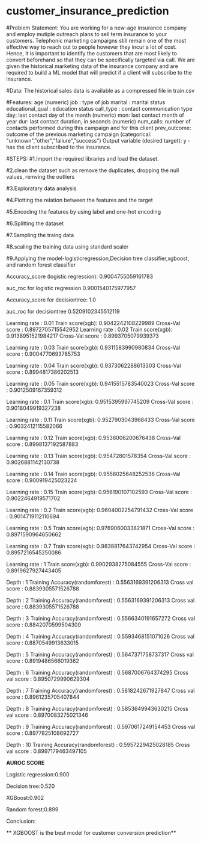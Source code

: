 # customer_insurance_prediction
#Problem Statement:
You are working for a new-age insurance company and employ mutiple outreach plans to sell term insurance to your customers. Telephonic marketing campaigns still remain one of the most effective way to reach out to people however they incur a lot of cost. Hence, it is important to identify the customers that are most likely to convert beforehand so that they can be specifically targeted via call. We are given the historical marketing data of the insurance company and are required to build a ML model that will predict if a client will subscribe to the insurance. 

#Data:
The historical sales data is available as a compressed file in train.csv 

#Features: 
age (numeric)
job : type of job
marital : marital status
educational_qual : education status
call_type : contact communication type
day: last contact day of the month (numeric)
mon: last contact month of year
dur: last contact duration, in seconds (numeric)
num_calls: number of contacts performed during this campaign and for this client 
prev_outcome: outcome of the previous marketing campaign (categorical: "unknown","other","failure","success")
Output variable (desired target):
y - has the client subscribed to the insurance.

#STEPS:
#1.Import the required libraries and load the dataset.

#2.clean the dataset such as remove the duplicates, dropping the null values, remving the outliers

#3.Exploratary data analysis

#4.Plotting the relation between the features and the target

#5.Encoding the features by using label and one-hot encoding

#6.Splitting the dataset

#7.Sampling the traing data

#8.scaling the training data using standard scaler

#9.Applying the model-logisticregression,Decision tree classifier,xgboost, and random forest classifier

Accuracy_score (logistic regression): 0.9004755059161783

auc_roc for logistic regression 0.9001540175977957

Accuracy_score for decisiontree: 1.0

auc_roc for decisiontree 0.5209102345512119

Learning rate :  0.01  Train score(xgb):  0.9042242108229989  Cross-Val score :  0.8972705715542952
Learning rate :  0.02  Train score(xgb):  0.9138951521984217  Cross-Val score :  0.8993705079939373

Learning rate :  0.03  Train score(xgb):  0.9311583990980834  Cross-Val score :  0.9004770693785753

Learning rate :  0.04  Train score(xgb):  0.9373062288613303  Cross-Val score :  0.8994817386202513

Learning rate :  0.05  Train score(xgb):  0.9415515783540023  Cross-Val score :  0.9012509167359312

Learning rate :  0.1  Train score(xgb):  0.9515395997745209  Cross-Val score :  0.9018049919327238

Learning rate :  0.11  Train score(xgb):  0.9527903043968433  Cross-Val score :  0.9032412115582066

Learning rate :  0.12  Train score(xgb):  0.9536006200676438  Cross-Val score :  0.8998137192587883

Learning rate :  0.13  Train score(xgb):  0.95472801578354  Cross-Val score :  0.9026881142130738

Learning rate :  0.14  Train score(xgb):  0.9558025648252536  Cross-Val score :  0.900919425023224

Learning rate :  0.15  Train score(xgb):  0.956190107102593  Cross-Val score :  0.9022464919571702

Learning rate :  0.2  Train score(xgb):  0.9604002254791432  Cross-Val score :  0.9014719112110694

Learning rate :  0.5  Train score(xgb):  0.9769060033821871  Cross-Val score :  0.8971590964650662

Learning rate :  0.7  Train score(xgb):  0.9838817643742954  Cross-Val score :  0.8957216545250086

Learning rate :  1  Train score(xgb):  0.9902938275084555  Cross-Val score :  0.8919627927443405

Depth  :  1  Training Accuracy(randomforest) :  0.5563169391206313  Cross val score :  0.8839305571526788

Depth  :  2  Training Accuracy(randomforest) :  0.5563169391206313  Cross val score :  0.8839305571526788

Depth  :  3  Training Accuracy(randomforest) :  0.5566340191657272  Cross val score :  0.8842070599504309

Depth  :  4  Training Accuracy(randomforest) :  0.5593468151071026  Cross val score :  0.8870549913633015

Depth  :  5  Training Accuracy(randomforest) :  0.5647371758737317  Cross val score :  0.8919486566019362

Depth  :  6  Training Accuracy(randomforest) :  0.5687006764374295  Cross val score :  0.8950729990629304

Depth  :  7  Training Accuracy(randomforest) :  0.5818242671927847  Cross val score :  0.8961235705407844

Depth  :  8  Training Accuracy(randomforest) :  0.5853649943630215  Cross val score :  0.8970083275021346

Depth  :  9  Training Accuracy(randomforest) :  0.5970617249154453  Cross val score :  0.8977825108692727

Depth  :  10  Training Accuracy(randomforest) :  0.5957229425028185  Cross val score :  0.8997179463497105

**AUROC SCORE**

Logistic regression:0.900

Decision tree:0.520

XGBoost:0.902

Random forest:0.899

Conclusion:

** XGBOOST is the best model for customer conversion prediction**



